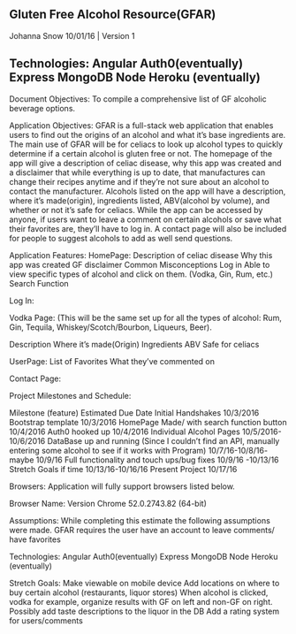 Gluten Free Alcohol Resource(GFAR)
---------------------------------------------
Johanna Snow
10/01/16 | Version 1


Technologies:
Angular
Auth0(eventually)
Express
MongoDB
Node
Heroku (eventually)
-------------------------------------------
Document Objectives:
To compile a comprehensive list of GF alcoholic beverage options.

Application Objectives:
GFAR is a full-stack web application that enables users to find out the origins of an alcohol and what it’s base ingredients are. The main use of GFAR will be for celiacs to look up alcohol types to quickly  determine if a certain alcohol is gluten free or not. The homepage of the app will give a description of celiac disease, why this app was created and a disclaimer that while everything is up to date, that manufactures can change their recipes anytime and if they’re not sure about an alcohol to contact the manufacturer. Alcohols listed on the app will have a description, where it’s made(origin), ingredients listed, ABV(alcohol by volume), and whether or not it’s safe for celiacs. While the app can be accessed by anyone, if users want to leave a comment on certain alcohols or save what their favorites are, they’ll have to log in.  A contact page will also be included for people to suggest alcohols to add as well send questions.

Application Features:
HomePage:
Description of celiac disease
Why this app was created
GF disclaimer
Common Misconceptions
Log in
Able to view specific types of alcohol and click on them. (Vodka, Gin, Rum, etc.)
Search Function





Log In:




Vodka Page:
(This will be the same set up for all the types of alcohol: Rum, Gin, Tequila, Whiskey/Scotch/Bourbon, Liqueurs, Beer).

Description
Where it’s made(Origin)
Ingredients
ABV
Safe for celiacs



UserPage:
List of Favorites
What they’ve commented on




Contact Page:



Project Milestones and Schedule:


Milestone (feature)
Estimated Due Date
Initial Handshakes
10/3/2016
Bootstrap template
10/3/2016
HomePage Made/ with search function button
10/4/2016
Auth0 hooked up
10/4/2016
Individual Alcohol Pages
10/5/2016-10/6/2016
DataBase up and running (Since I couldn’t find an API, manually entering some alcohol to see if it works with Program)
10/7/16-10/8/16- maybe 10/9/16
Full functionality and touch ups/bug fixes
10/9/16 -10/13/16
Stretch Goals if time
10/13/16-10/16/16
Present Project
10/17/16

Browsers:
Application will fully support browsers listed below.

Browser Name:
Version
Chrome
 52.0.2743.82 (64-bit)

Assumptions:
While completing this estimate the following assumptions were made.
GFAR requires the user have an account to leave comments/ have favorites

Technologies:
Angular
Auth0(eventually)
Express
MongoDB
Node
Heroku (eventually)

Stretch Goals:
Make viewable on mobile device
Add locations on where to buy certain alcohol (restaurants, liquor stores)
When alcohol is clicked, vodka for example, organize results with GF on left and non-GF on right.
Possibly add taste descriptions to the liquor in the DB
Add a rating system for users/comments
